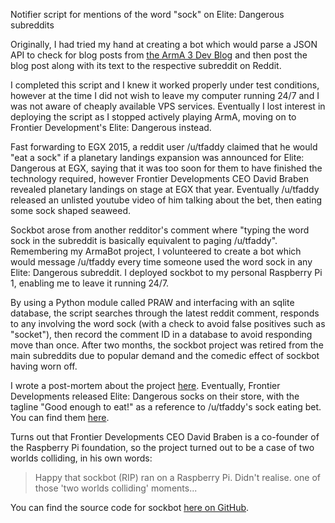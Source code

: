 Notifier script for mentions of the word "sock" on Elite: Dangerous subreddits

Originally, I had tried my hand at creating a bot which would parse a JSON API to check for blog posts from [the ArmA 3 Dev Blog](https://dev.arma3.com/) and then post the blog post along with its text to the respective subreddit on Reddit.

I completed this script and I knew it worked properly under test conditions, however at the time I did not wish to leave my computer running 24/7 and I was not aware of cheaply available VPS services. Eventually I lost interest in deploying the script as I stopped actively playing ArmA, moving on to Frontier Development's Elite: Dangerous instead.

Fast forwarding to EGX 2015, a reddit user /u/tfaddy claimed that he would "eat a sock" if a planetary landings expansion was announced for Elite: Dangerous at EGX, saying that it was too soon for them to have finished the technology required, however Frontier Developments CEO David Braben revealed planetary landings on stage at EGX that year. Eventually /u/tfaddy released an unlisted youtube video of him talking about the bet, then eating some sock shaped seaweed.

Sockbot arose from another redditor's comment where "typing the word sock in the subreddit is basically equivalent to paging /u/tfaddy". Remembering my ArmaBot project, I volunteered to create a bot which would message /u/tfaddy every time someone used the word sock in any Elite: Dangerous subreddit. I deployed sockbot to my personal Raspberry Pi 1, enabling me to leave it running 24/7.

By using a Python module called PRAW and interfacing with an sqlite database, the script searches through the latest reddit comment, responds to any involving the word sock (with a check to avoid false positives such as "socket"), then record the comment ID in a database to avoid responding move than once. After two months, the sockbot project was retired from the main subreddits due to popular demand and the comedic effect of sockbot having worn off.

I wrote a post-mortem about the project [here](https://www.reddit.com/r/EliteDangerous/comments/3zwxih/sockbot_a_postmortem/). Eventually, Frontier Developments released Elite: Dangerous socks on their store, with the tagline "Good enough to eat!" as a reference to /u/tfaddy's sock eating bet. You can find them [here](https://www.frontierstore.net/eur/merchandise/elite-dangerous-merchandise/elite-dangerous-logo-socks-black.html).

Turns out that Frontier Developments CEO David Braben is a co-founder of the Raspberry Pi foundation, so the project turned out to be a case of two worlds colliding, in his own words:

> Happy that sockbot (RIP) ran on a Raspberry Pi. Didn't realise. one of those 'two worlds colliding' moments...

You can find the source code for sockbot [here on GitHub](https://github.com/purrcat259/sockbot).
